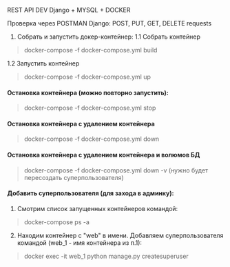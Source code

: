 REST API DEV Django + MYSQL + DOCKER


Проверка через POSTMAN
Django: POST, PUT, GET, DELETE requests 

1. Собрать и запустить докер-контейнер:
1.1 Собрать контейнер
> docker-compose -f docker-compose.yml build

1.2 Запустить контейнер
> docker-compose -f docker-compose.yml up

#### Остановка контейнера (можно повторно запустить):
> docker-compose -f docker-compose.yml stop

#### Остановка контейнера с удалением контейнера
> docker-compose -f docker-compose.yml down

#### Остановка контейнера с удалением контейнера и волюмов БД
> docker-compose -f docker-compose.yml down -v (нужно будет пересоздать суперпользователя)

#### Добавить суперпользователя (для захода в админку):
1. Смотрим список запущенных контейнеров командой:
> docker-compose ps -a
2. Находим контейнер с "web" в имени. Добавляем суперпользователя командой (web_1 - имя контейнера из п.1):
> docker exec -it web_1 python manage.py createsuperuser
